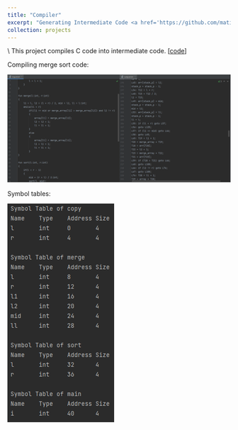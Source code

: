 ```yaml
---
title: "Compiler"
excerpt: "Generating Intermediate Code <a href='https://github.com/matinaghaei/Compiler'>[code]</a><br/><br/><img src='/images/compiler.png'>"
collection: projects
---
```

\\
This project compiles C code into intermediate code. [[code](https://github.com/matinaghaei/Compiler)]

Compiling merge sort code:

![](/images/compiler.png)

Symbol tables:

![](/images/symbol-tables.png)
